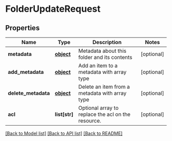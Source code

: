 # FolderUpdateRequest

## Properties
Name | Type | Description | Notes
------------ | ------------- | ------------- | -------------
**metadata** | [**object**](.md) | Metadata about this folder and its contents | [optional] 
**add_metadata** | [**object**](.md) | Add an item to a metadata with array type | [optional] 
**delete_metadata** | [**object**](.md) | Delete an item from a metadata with array type | [optional] 
**acl** | **list[str]** | Optional array to replace the acl on the resource. | [optional] 

[[Back to Model list]](../README.md#documentation-for-models) [[Back to API list]](../README.md#documentation-for-api-endpoints) [[Back to README]](../README.md)


